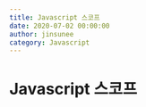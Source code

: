 ```yaml
---
title: Javascript 스코프
date: 2020-07-02 00:00:00
author: jinsunee
category: Javascript
---
```


# Javascript 스코프
